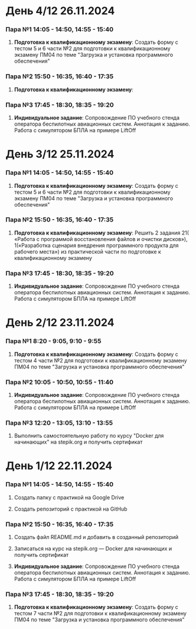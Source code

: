 # День 4/12 26.11.2024

### Пара №1 14:05 - 14:50, 14:55 - 15:40

1. **Подготовка к квалификационному экзамену**: Создать форму с тестом 5 и 6 части №2 для подготовки к квалификационному экзамену ПМ04 по теме "Загрузка и установка программного обеспечения"

### Пара №2 15:50 - 16:35, 16:40 - 17:35

1. **Подготовка к квалификационному экзамену**: 

### Пара №3 17:45 - 18:30, 18:35 - 19:20

1. **Индивидуальное задание**: Сопровождение ПО учебного стенда оператора беспилотных авиационных систем. Аннотация к заданию. Работа с симулятором БПЛА на примере LiftOff

# День 3/12 25.11.2024

### Пара №1 14:05 - 14:50, 14:55 - 15:40

1. **Подготовка к квалификационному экзамену**: Создать форму с тестом 5 и 6 части №2 для подготовки к квалификационному экзамену ПМ04 по теме "Загрузка и установка программного обеспечения"

### Пара №2 15:50 - 16:35, 16:40 - 17:35

1. **Подготовка к квалификационному экзамену**: Решить 2 задания 21( «Работа с программой восстановления файлов 
и очистки дисков»), 1(«Разработка сценария внедрения программного продукта для рабочего места»)  из практической части по подготовке к квалификационному экзамену

### Пара №3 17:45 - 18:30, 18:35 - 19:20

1. **Индивидуальное задание**: Сопровождение ПО учебного стенда оператора беспилотных авиационных систем. Аннотация к заданию. Работа с симулятором БПЛА на примере LiftOff

# День 2/12 23.11.2024

### Пара №1 8:20 - 9:05, 9:10 - 9:55

1. **Подготовка к квалификационному экзамену**: Создать форму с тестом 4 части №2 для подготовки к квалификационному экзамену ПМ04 по теме "Загрузка и установка программного обеспечения"

### Пара №2 10:05 - 10:50, 10:55 - 11:40

1. **Индивидуальное задание**: Сопровождение ПО учебного стенда оператора беспилотных авиационных систем. Аннотация к заданию. Работа с симулятором БПЛА на примере LiftOff

### Пара №3 12:20 - 13:05, 13:10 - 13:55

1. Выполнить самостоятельную работу по курсу "Docker для начинающих" на stepik.org и получить сертификат


# День 1/12 22.11.2024

### Пара №1 14:05 - 14:50, 14:55 - 15:40

1. Создать папку с практикой на Google Drive 

2. Создать репозиторий с практикой на GitHub


### Пара №2 15:50 - 16:35, 16:40 - 17:35

1. Создать файл README.md и добавить в созданный репозиторий

2. Записаться на курс на  stepik.org — Docker для начинающих и получить сертификат

3. **Индивидуальное задание**: Сопровождение ПО учебного стенда оператора беспилотных авиационных систем. Аннотация к заданию. Работа с симулятором БПЛА на примере LiftOff

### Пара №3 17:45 - 18:30, 18:35 - 19:20

1. **Подготовка к квалификационному экзамену**: Создать форму с тестом 7 части №2 для подготовки к квалификационному экзамену ПМ04 по теме "Загрузка и установка программного обеспечения"


